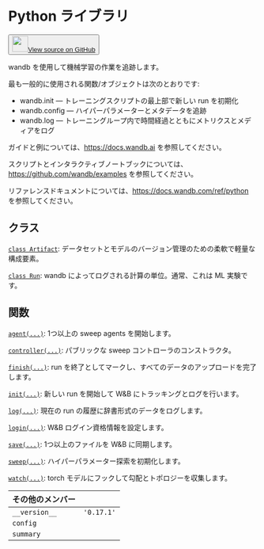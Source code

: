 
# Python ライブラリ

<p><button style={{display: 'flex', alignItems: 'center', backgroundColor: 'white', border: '1px solid #ddd', padding: '10px', borderRadius: '6px', cursor: 'pointer', boxShadow: '0 2px 3px rgba(0,0,0,0.1)', transition: 'all 0.3s'}}><a href='https://www.github.com/wandb/wandb/tree/v0.17.1/wandb/__init__.py' style={{fontSize: '1.2em', display: 'flex', alignItems: 'center'}}><img src='https://github.githubassets.com/images/modules/logos_page/GitHub-Mark.png' height='32px' width='32px' style={{marginRight: '10px'}}/>View source on GitHub</a></button></p>

wandb を使用して機械学習の作業を追跡します。

最も一般的に使用される関数/オブジェクトは次のとおりです:

- wandb.init — トレーニングスクリプトの最上部で新しい run を初期化
- wandb.config — ハイパーパラメーターとメタデータを追跡
- wandb.log — トレーニングループ内で時間経過とともにメトリクスとメディアをログ

ガイドと例については、https://docs.wandb.ai を参照してください。

スクリプトとインタラクティブノートブックについては、https://github.com/wandb/examples を参照してください。

リファレンスドキュメントについては、https://docs.wandb.com/ref/python を参照してください。

## クラス

[`class Artifact`](./artifact.md): データセットとモデルのバージョン管理のための柔軟で軽量な構成要素。

[`class Run`](./run.md): wandb によってログされる計算の単位。通常、これは ML 実験です。

## 関数

[`agent(...)`](./agent.md): 1つ以上の sweep agents を開始します。

[`controller(...)`](./controller.md): パブリックな sweep コントローラのコンストラクタ。

[`finish(...)`](./finish.md): run を終了としてマークし、すべてのデータのアップロードを完了します。

[`init(...)`](./init.md): 新しい run を開始して W&B にトラッキングとログを行います。

[`log(...)`](./log.md): 現在の run の履歴に辞書形式のデータをログします。

[`login(...)`](./login.md): W&B ログイン資格情報を設定します。

[`save(...)`](./save.md): 1つ以上のファイルを W&B に同期します。

[`sweep(...)`](./sweep.md): ハイパーパラメーター探索を初期化します。

[`watch(...)`](./watch.md): torch モデルにフックして勾配とトポロジーを収集します。

| その他のメンバー |  |
| :--- | :--- |
|  `__version__`<a id="__version__"></a> |  `'0.17.1'` |
|  `config`<a id="config"></a> |   |
|  `summary`<a id="summary"></a> |   |